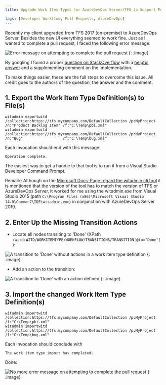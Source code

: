 ```yaml
---
title: Upgrade Work Item Types for AzureDevOps Server/TFS to Support Pull Requests

tags: [Developer Workflow, Pull Requests, AzureDevOps]
---
```


Recently my client upgraded from TFS 2017 (on-premise) to AzureDevOps Server. Besides the new UI everything seemed to work fine. Just as I wanted to complete a pull request, I faced the following error message:

![Error message on attempting to complete the pull request](/images/posts/AzureDevOpsUpgradeWorkItemTemplates/ErrorMessage.PNG)
{: .image}

By googling I found a proper [question on StackOverflow](https://stackoverflow.com/questions/50935155/tfs-cannot-complete-product-backlog-item-because-there-is-no-transition-from-co) with a [helpful answer](https://stackoverflow.com/a/50941616/571213) and a supplementing comment on the implementation.

To make things easier, these are the full steps to overcome this issue. All credit goes to the authors of the question, the answer and the comment.


## 1. Export the Work Item Type Definition(s) to File(s)

    witadmin exportwitd /collection:https://tfs.mycompany.com/DefaultCollection /p:MyProject /n:"Product Backlog Item" /f:"C:\Temp\pbi.xml"
    witadmin exportwitd /collection:https://tfs.mycompany.com/DefaultCollection /p:MyProject /n:"Bug"                  /f:"C:\Temp\bug.xml"

Each invocation should end with this message:

    Operation complete.

The easiest way to get a handle to that tool is to run it from a Visual Studio Developer Command Prompt.

Remark: Although on the [Microsoft Docs-Page regard the witadmin cli tool](https://docs.microsoft.com/en-us/azure/devops/reference/witadmin/witadmin-import-export-manage-wits?view=tfs-2018) it is mentioned that the version of the tool has to match the version of TFS or AzureDevOps Server, it worked for me using the witadmin.exe from Visual Studio 2015 (path `C:\Program Files (x86)\Microsoft Visual Studio 14.0\Common7\IDE\witadmin.exe`) in conjunction with AzureDevOps Server 2019.


## 2. Enter Up the Missing Transition Actions

* Locate all nodes transiting to 'Done' (XPath `/witd:WITD/WORKITEMTYPE/WORKFLOW/TRANSITIONS/TRANSITION[@to="Done"]`):

![A transition to 'Done' without actions in a work item type definition](/images/posts/AzureDevOpsUpgradeWorkItemTemplates/witp_before.PNG)
{: .image}

* Add an action to the transition:

    <ACTIONS>
        <ACTION value="microsoft.vsts.actions.checkin"/>  
    </ACTIONS>

![A transition to 'Done' with an action defined](/images/posts/AzureDevOpsUpgradeWorkItemTemplates/witp_after.PNG)
{: .image}


## 3. Import the changed Work Item Type Definition(s)

    witadmin importwitd /collection:https://tfs.mycompany.com/DefaultCollection /p:MyProject /f:"C:\Temp\pbi.xml"
    witadmin importwitd /collection:https://tfs.mycompany.com/DefaultCollection /p:MyProject /f:"C:\Temp\bug.xml"

Each invocation should conclude with

    The work item type import has completed.

Done:

![No more error message on attempting to complete the pull request](/images/posts/AzureDevOpsUpgradeWorkItemTemplates/NoMoreErrorMessage.PNG)
{: .image}
